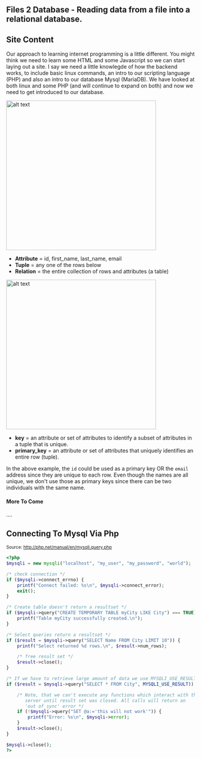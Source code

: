 ## Files 2 Database - Reading data from a file into a relational database.

## Site Content

Our approach to learning internet programming is a little different. You might think we need to learn some HTML and some Javascript so we can start laying out a site. I say we need a little knowlegde of how the backend works, to include basic linux commands, an intro to our scripting language (PHP) and also an intro to our database Mysql (MariaDB). We have looked at both linux and some PHP (and will continue to expand on both) and now we need to get introduced to our database.

<img src="https://upload.wikimedia.org/wikipedia/commons/thumb/7/7c/Relational_database_terms.svg/2000px-Relational_database_terms.svg.png" alt="alt text" width="400">

- __Attribute__ =  id, first_name, last_name, email
- __Tuple__ = any one of the rows below
- __Relation__ = the entire collection of rows and attributes (a table)

<img src="https://www.practicalecommerce.com/wp-content/uploads/images/0001/6513/3-redo.jpg" alt="alt text" width="400">

- __key__ = an attribute or set of attributes to identify a subset of attributes in a tuple that is unique.
- __primary_key__ = an attribute or set of attributes that uniquely identifies an entire row (tuple).

In the above example, the `id` could be used as a primary key OR the `email` address since they are unique to each row. Even though the names are all unique, we don't use those as primary keys since there can be two individuals with the same name. 

#### More To Come 

....

## Connecting To Mysql Via Php

<sub>Source: http://php.net/manual/en/mysqli.query.php </sub>
```php
<?php
$mysqli = new mysqli("localhost", "my_user", "my_password", "world");

/* check connection */
if ($mysqli->connect_errno) {
    printf("Connect failed: %s\n", $mysqli->connect_error);
    exit();
}

/* Create table doesn't return a resultset */
if ($mysqli->query("CREATE TEMPORARY TABLE myCity LIKE City") === TRUE) {
    printf("Table myCity successfully created.\n");
}

/* Select queries return a resultset */
if ($result = $mysqli->query("SELECT Name FROM City LIMIT 10")) {
    printf("Select returned %d rows.\n", $result->num_rows);

    /* free result set */
    $result->close();
}

/* If we have to retrieve large amount of data we use MYSQLI_USE_RESULT */
if ($result = $mysqli->query("SELECT * FROM City", MYSQLI_USE_RESULT)) {

    /* Note, that we can't execute any functions which interact with the
       server until result set was closed. All calls will return an
       'out of sync' error */
    if (!$mysqli->query("SET @a:='this will not work'")) {
        printf("Error: %s\n", $mysqli->error);
    }
    $result->close();
}

$mysqli->close();
?>
```

